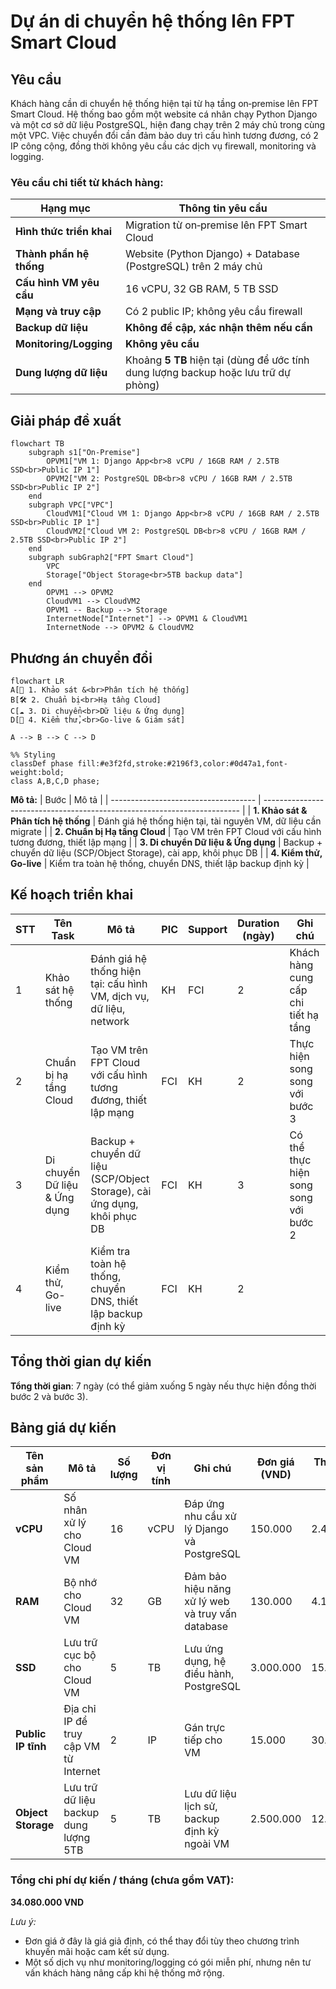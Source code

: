 # Dự án di chuyển hệ thống lên FPT Smart Cloud

## Yêu cầu
Khách hàng cần di chuyển hệ thống hiện tại từ hạ tầng on‑premise lên FPT Smart Cloud. Hệ thống bao gồm một website cá nhân chạy Python Django và một cơ sở dữ liệu PostgreSQL, hiện đang chạy trên 2 máy chủ trong cùng một VPC. Việc chuyển đổi cần đảm bảo duy trì cấu hình tương đương, có 2 IP công cộng, đồng thời không yêu cầu các dịch vụ firewall, monitoring và logging.

### Yêu cầu chi tiết từ khách hàng:
| Hạng mục                 | Thông tin yêu cầu                                                                   |
| ------------------------ | ----------------------------------------------------------------------------------- |
| **Hình thức triển khai** | Migration từ on‑premise lên FPT Smart Cloud                                         |
| **Thành phần hệ thống**  | Website (Python Django) + Database (PostgreSQL) trên 2 máy chủ                     |
| **Cấu hình VM yêu cầu**  | 16 vCPU, 32 GB RAM, 5 TB SSD                                                        |
| **Mạng và truy cập**     | Có 2 public IP; không yêu cầu firewall                                              |
| **Backup dữ liệu**       | **Không đề cập, xác nhận thêm nếu cần**                                             |
| **Monitoring/Logging**   | **Không yêu cầu**                                                                   |
| **Dung lượng dữ liệu**   | Khoảng **5 TB** hiện tại (dùng để ước tính dung lượng backup hoặc lưu trữ dự phòng) |

## Giải pháp đề xuất
```mermaid
flowchart TB
    subgraph s1["On-Premise"]
        OPVM1["VM 1: Django App<br>8 vCPU / 16GB RAM / 2.5TB SSD<br>Public IP 1"]
        OPVM2["VM 2: PostgreSQL DB<br>8 vCPU / 16GB RAM / 2.5TB SSD<br>Public IP 2"]
    end
    subgraph VPC["VPC"]
        CloudVM1["Cloud VM 1: Django App<br>8 vCPU / 16GB RAM / 2.5TB SSD<br>Public IP 1"]
        CloudVM2["Cloud VM 2: PostgreSQL DB<br>8 vCPU / 16GB RAM / 2.5TB SSD<br>Public IP 2"]
    end
    subgraph subGraph2["FPT Smart Cloud"]
        VPC
        Storage["Object Storage<br>5TB backup data"]
    end
        OPVM1 --> OPVM2
        CloudVM1 --> CloudVM2
        OPVM1 -- Backup --> Storage
        InternetNode["Internet"] --> OPVM1 & CloudVM1
        InternetNode --> OPVM2 & CloudVM2
```

## Phương án chuyển đổi
```mermaid
flowchart LR
A[📌 1. Khảo sát &<br>Phân tích hệ thống]
B[🛠️ 2. Chuẩn bị<br>Hạ tầng Cloud]
C[☁️ 3. Di chuyển<br>Dữ liệu & Ứng dụng]
D[🚀 4. Kiểm thử,<br>Go-live & Giám sát]

A --> B --> C --> D

%% Styling
classDef phase fill:#e3f2fd,stroke:#2196f3,color:#0d47a1,font-weight:bold;
class A,B,C,D phase;
```
    
**Mô tả:**
| Bước                                 | Mô tả                                                                    |
| ------------------------------------ | ------------------------------------------------------------------------ |
| **1. Khảo sát & Phân tích hệ thống** | Đánh giá hệ thống hiện tại, tài nguyên VM, dữ liệu cần migrate           |
| **2. Chuẩn bị Hạ tầng Cloud**        | Tạo VM trên FPT Cloud với cấu hình tương đương, thiết lập mạng          |
| **3. Di chuyển Dữ liệu & Ứng dụng**  | Backup + chuyển dữ liệu (SCP/Object Storage), cài app, khôi phục DB      |
| **4. Kiểm thử, Go-live**  | Kiểm tra toàn hệ thống, chuyển DNS, thiết lập backup định kỳ            |
    

## Kế hoạch triển khai
| **STT** | **Tên Task**                     | **Mô tả**                                                                       | **PIC** | **Support** | **Duration (ngày)** | **Ghi chú**                           |
| ------- | -------------------------------- | ------------------------------------------------------------------------------- | ------- | ----------- | ------------------- | ------------------------------------- |
| 1       | Khảo sát hệ thống                | Đánh giá hệ thống hiện tại: cấu hình VM, dịch vụ, dữ liệu, network            | KH      | FCI         | 2                   | Khách hàng cung cấp chi tiết hạ tầng  |
| 2       | Chuẩn bị hạ tầng Cloud           | Tạo VM trên FPT Cloud với cấu hình tương đương, thiết lập mạng              | FCI     | KH          | 2                   | Thực hiện song song với bước 3       |
| 3       | Di chuyển Dữ liệu & Ứng dụng     | Backup + chuyển dữ liệu (SCP/Object Storage), cài ứng dụng, khôi phục DB      | FCI     | KH          | 3                   | Có thể thực hiện song song với bước 2 |
| 4       | Kiểm thử, Go-live                 | Kiểm tra toàn hệ thống, chuyển DNS, thiết lập backup định kỳ                 | FCI     | KH          | 2                   |                                      |

## Tổng thời gian dự kiến
**Tổng thời gian**: 7 ngày (có thể giảm xuống 5 ngày nếu thực hiện đồng thời bước 2 và bước 3).

## Bảng giá dự kiến
| Tên sản phẩm             | Mô tả                                                   | Số lượng | Đơn vị tính | Ghi chú                                            | Đơn giá (VND) | Thành tiền (VND) |
| ------------------------ | ------------------------------------------------------- | -------- | ----------- | -------------------------------------------------- | ------------- | ---------------- |
| **vCPU**                 | Số nhân xử lý cho Cloud VM                              | 16       | vCPU        | Đáp ứng nhu cầu xử lý Django và PostgreSQL         | 150.000       | 2.400.000        |
| **RAM**                  | Bộ nhớ cho Cloud VM                                     | 32       | GB          | Đảm bảo hiệu năng xử lý web và truy vấn database   | 130.000       | 4.160.000        |
| **SSD**                  | Lưu trữ cục bộ cho Cloud VM                             | 5        | TB          | Lưu ứng dụng, hệ điều hành, PostgreSQL             | 3.000.000     | 15.000.000       |
| **Public IP tĩnh**       | Địa chỉ IP để truy cập VM từ Internet                   | 2        | IP          | Gán trực tiếp cho VM                                 | 15.000        | 30.000           |
| **Object Storage**       | Lưu trữ dữ liệu backup dung lượng 5TB                   | 5        | TB          | Lưu dữ liệu lịch sử, backup định kỳ ngoài VM       | 2.500.000     | 12.500.000       |

### Tổng chi phí dự kiến / tháng (chưa gồm VAT):
**34.080.000 VND**

_Lưu ý:_
- Đơn giá ở đây là giá giả định, có thể thay đổi tùy theo chương trình khuyến mãi hoặc cam kết sử dụng.
- Một số dịch vụ như monitoring/logging có gói miễn phí, nhưng nên tư vấn khách hàng nâng cấp khi hệ thống mở rộng.
